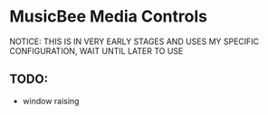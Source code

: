 # MusicBee Media Controls

NOTICE: THIS IS IN VERY EARLY STAGES AND USES MY SPECIFIC CONFIGURATION, WAIT UNTIL LATER TO USE

## TODO:

- window raising
